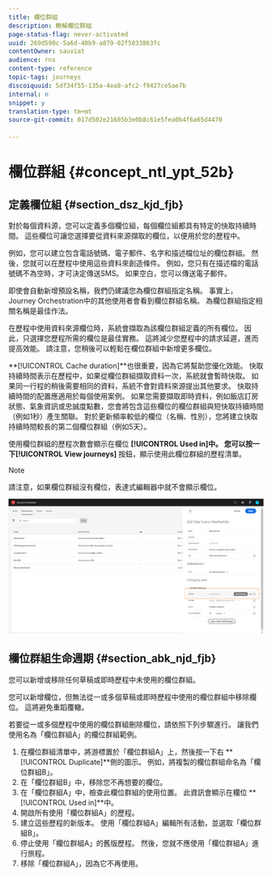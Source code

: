 ```yaml
---
title: 欄位群組
description: 瞭解欄位群組
page-status-flag: never-activated
uuid: 269d590c-5a6d-40b9-a879-02f5033863fc
contentOwner: sauviat
audience: rns
content-type: reference
topic-tags: journeys
discoiquuid: 5df34f55-135a-4ea8-afc2-f9427ce5ae7b
internal: n
snippet: y
translation-type: tm+mt
source-git-commit: 017d502e21605b3e0b8c61e5fea0b4f6a65d4470

---
```




# 欄位群組 {#concept_ntl_ypt_52b}

## 定義欄位組 {#section_dsz_kjd_fjb}

對於每個資料源，您可以定義多個欄位組，每個欄位組都具有特定的快取持續時間。 這些欄位可讓您選擇要從資料來源擷取的欄位，以便用於您的歷程中。

例如，您可以建立包含電話號碼、電子郵件、名字和描述檔位址的欄位群組。 然後，您就可以在歷程中使用這些資料來創造條件。 例如，您只有在描述檔的電話號碼不為空時，才可決定傳送SMS。 如果空白，您可以傳送電子郵件。

即使會自動新增預設名稱，我們仍建議您為欄位群組指定名稱。 事實上，Journey Orchestration中的其他使用者會看到欄位群組名稱。 為欄位群組指定相關名稱是最佳作法。

在歷程中使用資料來源欄位時，系統會擷取為該欄位群組定義的所有欄位。 因此，只選擇您歷程所需的欄位是最佳實務。 這將減少您歷程中的請求延遲，進而提高效能。 請注意，您稍後可以輕鬆在欄位群組中新增更多欄位。

**[!UICONTROL Cache duration]**也很重要，因為它將幫助您優化效能。 快取持續時間表示在歷程中，如果從欄位群組擷取資料一次，系統就會暫時快取。 如果同一行程的稍後需要相同的資料，系統不會對資料來源提出其他要求。 快取持續時間的配置應適用於每個使用案例。 如果您需要擷取即時資料，例如飯店訂房狀態、氣象資訊或忠誠度點數，您會將包含這些欄位的欄位群組與短快取持續時間（例如1秒）產生關聯。 對於更新頻率較低的欄位（名稱、性別），您將建立快取持續時間較長的第二個欄位群組（例如5天）。

使用欄位群組的歷程次數會顯示在欄位 **[!UICONTROL Used in]**中。 您可以按一下**[!UICONTROL View journeys]** 按鈕，顯示使用此欄位群組的歷程清單。

>[!NOTE]
>
>請注意，如果欄位群組沒有欄位，表達式編輯器中就不會顯示欄位。

![](../assets/journey3bis.png)

## 欄位群組生命週期 {#section_abk_njd_fjb}

您可以新增或移除任何草稿或即時歷程中未使用的欄位群組。

您可以新增欄位，但無法從一或多個草稿或即時歷程中使用的欄位群組中移除欄位。 這將避免重蹈覆轍。

若要從一或多個歷程中使用的欄位群組刪除欄位，請依照下列步驟進行。 讓我們使用名為「欄位群組A」的欄位群組範例。

1. 在欄位群組清單中，將游標置於「欄位群組A」上，然後按一下右 **[!UICONTROL Duplicate]**側的圖示。 例如，將複製的欄位群組命名為「欄位群組B」。
1. 在「欄位群組B」中，移除您不再想要的欄位。
1. 在「欄位群組A」中，檢查此欄位群組的使用位置。 此資訊會顯示在欄位 **[!UICONTROL Used in]**中。
1. 開啟所有使用「欄位群組A」的歷程。
1. 建立這些歷程的新版本。 使用「欄位群組A」編輯所有活動，並選取「欄位群組B」。
1. 停止使用「欄位群組A」的舊版歷程。 然後，您就不應使用「欄位群組A」進行旅程。
1. 移除「欄位群組A」，因為它不再使用。
